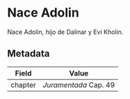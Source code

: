 # Nace Adolin
Nace Adolin, hijo de Dalinar y Evi Kholin.

## Metadata
| Field | Value |
| ----- | ----- |
| chapter | *Juramentada* Cap. 49 |
